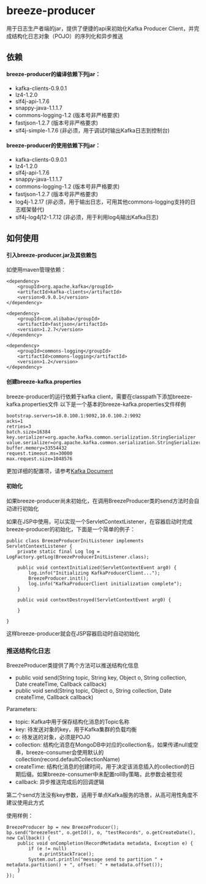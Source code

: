 # breeze-producer
用于日志生产者端的jar，提供了便捷的api来初始化Kafka Producer Client，并完成结构化日志对象（POJO）的序列化和异步推送

## 依赖
#### breeze-producer的编译依赖下列jar：
* kafka-clients-0.9.0.1
* lz4-1.2.0
* slf4j-api-1.7.6
* snappy-java-1.1.1.7
* commons-logging-1.2 (版本号非严格要求)
* fastjson-1.2.7 (版本号非严格要求)
* slf4j-simple-1.7.6 (非必须，用于调试时输出Kafka日志到控制台)

#### breeze-producer的使用依赖下列jar：
* kafka-clients-0.9.0.1
* lz4-1.2.0
* slf4j-api-1.7.6
* snappy-java-1.1.1.7
* commons-logging-1.2 (版本号非严格要求)
* fastjson-1.2.7 (版本号非严格要求)
* log4j-1.2.17 (非必须，用于输出日志，可用其他commons-logging支持的日志框架替代)
* slf4j-log4j12-1.7.12 (非必须，用于利用log4j输出Kafka日志)


## 如何使用
#### 引入breeze-producer.jar及其依赖包

如使用maven管理依赖：

    <dependency>
        <groupId>org.apache.kafka</groupId>
        <artifactId>kafka-clients</artifactId>
        <version>0.9.0.1</version>
    </dependency>
    
    <dependency>
        <groupId>com.alibaba</groupId>
        <artifactId>fastjson</artifactId>
        <version>1.2.7</version>
    </dependency>
    
    <dependency>
        <groupId>commons-logging</groupId>
        <artifactId>commons-logging</artifactId>
        <version>1.2</version>
    </dependency>

#### 创建breeze-kafka.properties
breeze-producer的运行依赖于kafka client，需要在classpath下添加breeze-kafka.properties文件
以下是一个基本的breeze-kafka.properties文件样例

    bootstrap.servers=10.0.100.1:9092,10.0.100.2:9092
    acks=1
    retries=3
    batch.size=16384
    key.serializer=org.apache.kafka.common.serialization.StringSerializer
    value.serializer=org.apache.kafka.common.serialization.StringSerializer
    buffer.memory=33554432
    request.timeout.ms=30000
    max.request.size=1048576

更加详细的配置项，请参考[Kafka Document](http://kafka.apache.org/documentation.html#producerconfigs)

#### 初始化
如果breeze-producer尚未初始化，在调用BreezeProducer类的send方法时会自动进行初始化

如果在JSP中使用，可以实现一个ServletContextListener，在容器启动时完成breeze-producer的初始化，下面是一个简单的例子：

    public class BreezeProducerInitListener implements ServletContextListener {
    	private static final Log log = LogFactory.getLog(BreezeProducerInitListener.class);
    
    	public void contextInitialized(ServletContextEvent arg0) {
    		log.info("Initializing KafkaProducerClient...");
    		BreezeProducer.init();
    		log.info("KafkaProducerClient initialization complete");
    	}
    
    	public void contextDestroyed(ServletContextEvent arg0) {
		
    	}

    }


这样breeze-producer就会在JSP容器启动时自动初始化

### 推送结构化日志
BreezeProducer类提供了两个方法可以推送结构化信息

* public void send(String topic, String key, Object o, String collection, Date createTime, Callback callback)
* public void send(String topic, Object o, String collection, Date createTime, Callback callback)

Parameters:
* topic: Kafka中用于保存结构化消息的Topic名称 
* key: 待发送对象的key，用于Kafka集群的负载均衡
* o: 待发送的对象，必须是POJO
* collection: 结构化消息在MongoDB中对应的collection名，如果传递null或空串，breeze-consumer会使用默认的collection(record.defaultCollectionName)
* createTime: 结构化消息的创建时间，用于决定该消息插入的collection的日期后缀。如果breeze-consumer中未配置rollBy策略，此参数会被忽视
* callback: 异步推送完成后的回调逻辑

第二个send方法没有key参数，适用于单点Kafka服务的场景，从高可用性角度不建议使用此方式

使用样例：

    BreezeProducer bp = new BreezeProducer();
    bp.send("breezeTest", o.getId(), o, "testRecords", o.getCreateDate(), new Callback() {
        public void onCompletion(RecordMetadata metadata, Exception e) {
            if (e != null)
                e.printStackTrace();
            System.out.println("message send to partition " + metadata.partition() + ", offset: " + metadata.offset());
        }
    });
